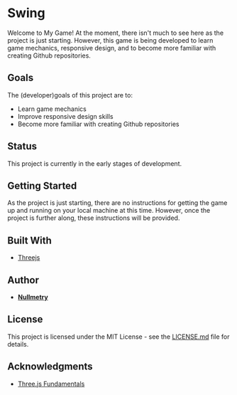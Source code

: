 # Swing

Welcome to My Game! At the moment, there isn't much to see here as the project is just starting. However, this game is being developed to learn game mechanics, responsive design, and to become more familiar with creating Github repositories.

## Goals

The (developer)goals of this project are to:

- Learn game mechanics
- Improve responsive design skills
- Become more familiar with creating Github repositories

## Status

This project is currently in the early stages of development.

## Getting Started

As the project is just starting, there are no instructions for getting the game up and running on your local machine at this time. However, once the project is further along, these instructions will be provided.

## Built With

* [Threejs](https://threejs.org/)

## Author

* **[Nullmetry](https://github.com/nullmetry)**

## License

This project is licensed under the MIT License - see the [LICENSE.md](LICENSE.md) file for details.

## Acknowledgments

* [Three.js Fundamentals](https://threejs.org/manual/#en/fundamentals)

